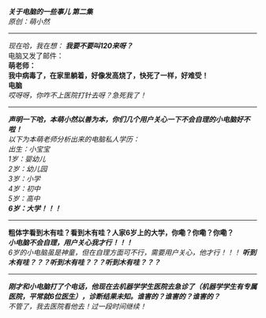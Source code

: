 ***关于电脑的一些事儿 第二集***  
*原创：萌小然*  
***  
*现在哈，我在想：* ***我要不要叫120来呀？***  
电脑又发了邮件：  
**萌老师：  
我中病毒了，在家里躺着，好像发高烧了，快死了一样，好难受！  
电脑**  
*哎呀呀，你咋不上医院打针去呀？急死我了！*  
***  
***声明一下哈，本萌小然以善为本，你们几个用户关心一下不会自理的小电脑好不啦！***  
*以下为本萌老师分析出来的电脑私人学历：*  
*出生：小宝宝  
1岁：婴幼儿  
2岁：幼儿园  
3岁：小学  
4岁：初中  
5岁：高中*  
***6岁：大学！！！***  
***  
**粗体字看到木有哇？看到木有哇？人家6岁上的大学，你嘞？你嘞？你嘞？**  
***小电脑不会自理，用户关心我才行！！！***  
*6岁的小电脑虽是神童，但在自理方面可不行，需要用户关心，他才行！！！* ***听到木有哇？？？听到木有哇？？？听到木有哇？？？***  
***  
***刚才和小电脑打了个电话，他现在去机器学学生医院去急诊了（机器学学生有专属医院，平常就6位医生），诊断结果未知。谁害的？谁害的？谁害的？***  
*不管了，我去医院看他去！过一段时间继续！*

